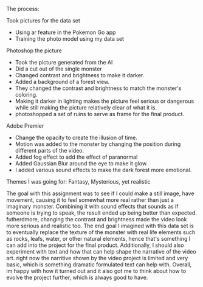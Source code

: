 The process:

Took pictures for the data set
- Using ar feature in the Pokemon Go app
- Training the photo model using my data set 

Photoshop the picture
- Took the picture generated from the AI 
- Did a cut out of the single monster 
- Changed contrast and brightness to make it darker. 
- Added a background of a forest view. 
- They changed the contrast and brightness to match the monster's coloring. 
- Making it darker in lighting makes the picture feel serious or dangerous while still making the picture relatively clear of what it is.
- photoshopped a set of ruins  to serve as frame for the final product.

Adobe Premier 
- Change the opacity to create the illusion of time. 
- Motion was added to the monster by changing the position during different parts of the video. 
- Added fog effect to add the effect of paranormal
- Added Gaussian Blur around the eye to make it glow. 
- I added various sound effects to make the dark forest more emotional. 


Themes I was going for: 
Fantasy, Mysterious, yet realistic 

The goal with this assignment was to see if I could make a still image, have movement, causing it to feel somewhat more real rather than just a imaginary monster. Combining it with sound effects that sounds as if someone is trying to speak, the result ended up being better than expected. futherdmore, changing the contrast and brightness made the video look more serious and realistic too. The end goal I imagined with this data set is to eventually replace the texture of the monster with real life elements such as rocks, leafs, water, or other natural elements, hence that's something I can add into the project for the final product. Additionally, I should also experiment with text and how that can help shape the narrative of the video art. right now the narritive shown by the video project is limited and very basic, which is something dramatic formulated text can help with. Overall, im happy with how it turned out and it also got me to think about how to evolve the project further, which is always good to have. 
